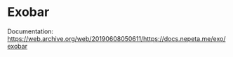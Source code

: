 # Exobar

Documentation: https://web.archive.org/web/20190608050611/https://docs.nepeta.me/exo/exobar